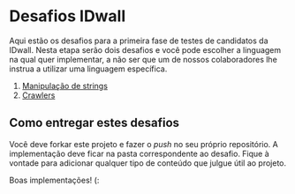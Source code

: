 # Desafios IDwall

Aqui estão os desafios para a primeira fase de testes de candidatos da IDwall. 
Nesta etapa serão dois desafios e você pode escolher a linguagem na qual quer implementar, a não ser que um de nossos colaboradores lhe instrua a utilizar uma linguagem específica.

1. [Manipulação de strings](https://github.com/idwall/desafios/tree/master/strings)
2. [Crawlers](https://github.com/idwall/desafios/tree/master/crawlers)

## Como entregar estes desafios
Você deve forkar este projeto e fazer o *push* no seu próprio repositório. A implementação deve ficar na pasta correspondente ao desafio. Fique à vontade para adicionar qualquer tipo de conteúdo que julgue útil ao projeto.

Boas implementações! (:
